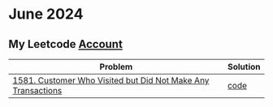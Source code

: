 # June 2024

## My Leetcode [Account](https://leetcode.com/Mohamed_AboElNasr/)

| Problem                                                                                                                                                                                                  | Solution                                                          |
| -------------------------------------------------------------------------------------------------------------------------------------------------------------------------------------------------------- | ----------------------------------------------------------------- |
| [1581. Customer Who Visited but Did Not Make Any Transactions](https://leetcode.com/problems/customer-who-visited-but-did-not-make-any-transactions/description/?envType=study-plan-v2&envId=top-sql-50) | [code](../../source/Database/1581.%20Customer%20Who%20Visted.sql) |
